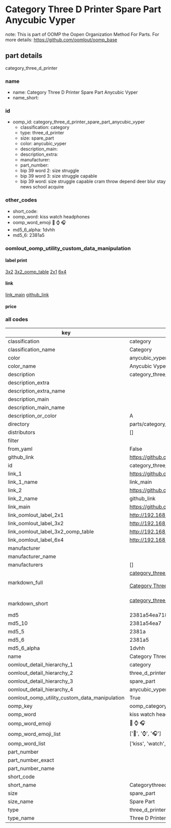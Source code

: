 # Category Three D Printer Spare Part Anycubic Vyper  

note: This is part of OOMP the Oopen Organization Method For Parts. For more details: https://github.com/oomlout/oomp_base

##  part details



category_three_d_printer

### name
* name: Category Three D Printer Spare Part Anycubic Vyper
* name_short: 
### id
* oomp_id: category_three_d_printer_spare_part_anycubic_vyper
  * classification: category
  * type: three_d_printer
  * size: spare_part
  * color: anycubic_vyper
  * description_main: 
  * description_extra: 
  * manufacturer: 
  * part_number: 
  * bip 39 word 2: size struggle
  * bip 39 word 3: size struggle capable
  * bip 39 word: size struggle capable cram throw depend deer blur stay news school acquire

### other_codes
* short_code: 
* oomp_word: kiss watch headphones
* oomp_word_emoji :kiss: :watch: :headphones:
* md5_6_alpha: 1dvhh
* md5_6: 2381a5






### oomlout_oomp_utility_custom_data_manipulation
#### label print
[3x2](http://192.168.1.245:1112/?label=oomp%201dvhh)
[3x2_oomp_table](http://192.168.1.107:1112/?label=oomp%201dvhh)
[2x1](http://192.168.1.242:1112/?label=oomp%201dvhh)
[6x4](http://192.168.1.55:1112/?label=oomp%201dvhh)    

#### link

[link_main](https://github.com/oomlout/oomlout_oomp_current_version_messy/tree/main/parts/category_three_d_printer_spare_part_anycubic_vyper) [github_link](https://github.com/oomlout/oomlout_oomp_part_src/tree/main/parts/category_three_d_printer_spare_part_anycubic_vyper)                             

#### price







### all codes 
| key | value |  
| --- | --- |  
| classification | category |  
| classification_name | Category |  
| color | anycubic_vyper |  
| color_name | Anycubic Vyper |  
| description | category_three_d_printer |  
| description_extra |  |  
| description_extra_name |  |  
| description_main |  |  
| description_main_name |  |  
| description_or_color | A  |  
| directory | parts/category_three_d_printer_spare_part_anycubic_vyper |  
| distributors | [] |  
| filter |  |  
| from_yaml | False |  
| github_link | https://github.com/oomlout/oomlout_oomp_part_src/tree/main/parts/category_three_d_printer_spare_part_anycubic_vyper |  
| id | category_three_d_printer_spare_part_anycubic_vyper |  
| link_1 | https://github.com/oomlout/oomlout_oomp_current_version_messy/tree/main/parts/category_three_d_printer_spare_part_anycubic_vyper |  
| link_1_name | link_main |  
| link_2 | https://github.com/oomlout/oomlout_oomp_part_src/tree/main/parts/category_three_d_printer_spare_part_anycubic_vyper |  
| link_2_name | github_link |  
| link_main | https://github.com/oomlout/oomlout_oomp_current_version_messy/tree/main/parts/category_three_d_printer_spare_part_anycubic_vyper |  
| link_oomlout_label_2x1 | http://192.168.1.242:1112/?label=oomp%201dvhh |  
| link_oomlout_label_3x2 | http://192.168.1.245:1112/?label=oomp%201dvhh |  
| link_oomlout_label_3x2_oomp_table | http://192.168.1.107:1112/?label=oomp%201dvhh |  
| link_oomlout_label_6x4 | http://192.168.1.55:1112/?label=oomp%201dvhh |  
| manufacturer |  |  
| manufacturer_name |  |  
| manufacturers | [] |  
| markdown_full | [category_three_d_printer_spare_part_anycubic_vyper](https://github.com/oomlout/oomlout_oomp_current_version_messy/tree/main/parts/category_three_d_printer_spare_part_anycubic_vyper)<br>[](https://github.com/oomlout/oomlout_oomp_current_version_messy/tree/main/parts/category_three_d_printer_spare_part_anycubic_vyper)<br>[Category Three D Printer Spare Part Anycubic Vyper](https://github.com/oomlout/oomlout_oomp_current_version_messy/tree/main/parts/category_three_d_printer_spare_part_anycubic_vyper)<br><br> |  
| markdown_short | [category_three_d_printer_spare_part_anycubic_vyper](https://github.com/oomlout/oomlout_oomp_current_version_messy/tree/main/parts/category_three_d_printer_spare_part_anycubic_vyper)<br><br> |  
| md5 | 2381a54ea7186728ebf0a32243f5d64f |  
| md5_10 | 2381a54ea7 |  
| md5_5 | 2381a |  
| md5_6 | 2381a5 |  
| md5_6_alpha | 1dvhh |  
| name | Category Three D Printer Spare Part Anycubic Vyper |  
| oomlout_detail_hierarchy_1 | category |  
| oomlout_detail_hierarchy_2 | three_d_printer |  
| oomlout_detail_hierarchy_3 | spare_part |  
| oomlout_detail_hierarchy_4 | anycubic_vyper |  
| oomlout_oomp_utility_custom_data_manipulation | True |  
| oomp_key | oomp_category_three_d_printer_spare_part_anycubic_vyper |  
| oomp_word | kiss watch headphones |  
| oomp_word_emoji | :kiss: :watch: :headphones: |  
| oomp_word_emoji_list | [':kiss:', ':watch:', ':headphones:'] |  
| oomp_word_list | ['kiss', 'watch', 'headphones'] |  
| part_number |  |  
| part_number_exact |  |  
| part_number_name |  |  
| short_code |  |  
| short_name | Categorythreedprinter |  
| size | spare_part |  
| size_name | Spare Part |  
| type | three_d_printer |  
| type_name | Three D Printer |  
